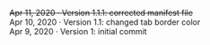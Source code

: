 ~~Apr 11, 2020 &middot; Version 1.1.1: corrected manifest file~~<br>
Apr 10, 2020 &middot; Version 1.1: changed tab border color<br>
Apr 9, 2020 &middot; Version 1: initial commit